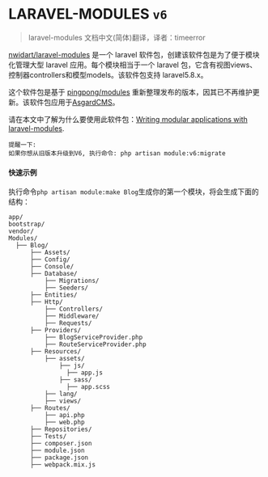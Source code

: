 # LARAVEL-MODULES  `v6`

> laravel-modules 文档中文(简体)翻译，译者：timeerror 

[nwidart/laravel-modules](https://github.com/nWidart/laravel-modules) 是一个 laravel 软件包，创建该软件包是为了便于模块化管理大型 laravel 应用。每个模块相当于一个 laravel 包，它含有视图views、控制器controllers和模型models。该软件包支持 laravel5.8.x。

这个软件包是基于 [pingpong/modules](https://github.com/pingpong-labs/modules) 重新整理发布的版本，因其已不再维护更新。该软件包应用于[AsgardCMS](https://asgardcms.com/)。

请在本文中了解为什么要使用此软件包：[Writing modular applications with laravel-modules](https://nicolaswidart.com/blog/writing-modular-applications-with-laravel-modules).

```
提醒一下:
如果你想从旧版本升级到V6, 执行命令: php artisan module:v6:migrate
```



#### 快速示例

执行命令`php artisan module:make Blog`生成你的第一个模块，将会生成下面的结构：

```
app/
bootstrap/
vendor/
Modules/
  ├── Blog/
      ├── Assets/
      ├── Config/
      ├── Console/
      ├── Database/
          ├── Migrations/
          ├── Seeders/
      ├── Entities/
      ├── Http/
          ├── Controllers/
          ├── Middleware/
          ├── Requests/
      ├── Providers/
          ├── BlogServiceProvider.php
          ├── RouteServiceProvider.php
      ├── Resources/
          ├── assets/
              ├── js/
                ├── app.js
              ├── sass/
                ├── app.scss
          ├── lang/
          ├── views/
      ├── Routes/
          ├── api.php
          ├── web.php
      ├── Repositories/
      ├── Tests/
      ├── composer.json
      ├── module.json
      ├── package.json
      ├── webpack.mix.js
```


